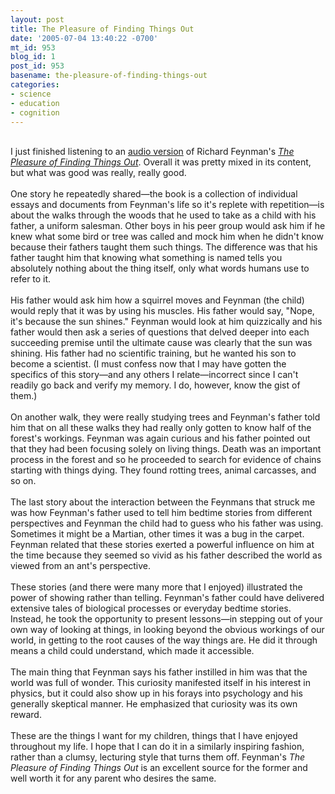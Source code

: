 ```yaml
---
layout: post
title: The Pleasure of Finding Things Out
date: '2005-07-04 13:40:22 -0700'
mt_id: 953
blog_id: 1
post_id: 953
basename: the-pleasure-of-finding-things-out
categories:
- science
- education
- cognition
---
```

<br />I just finished listening to an <a href="http://www.amazon.com/exec/obidos/ASIN/0736652302/bbrown-20/ref=nosim/">audio version</a> of Richard Feynman's <a href="http://www.amazon.com/exec/obidos/ASIN/0465023959/bbrown-20/ref=nosim/"><cite>The Pleasure of Finding Things Out</cite></a>. Overall it was pretty mixed in its content, but what was good was really, really good.<br /><br />One story he repeatedly shared&#x2014;the book is a collection of individual essays and documents from Feynman's life so it's replete with repetition&#x2014;is about the walks through the woods that he used to take as a child with his father, a uniform salesman. Other boys in his peer group would ask him if he knew what some bird or tree was called and mock him when he didn't know because their fathers taught them such things. The difference was that his father taught him that knowing what something is named tells you absolutely nothing about the thing itself, only what words humans use to refer to it.<br /><br />His father would ask him how a squirrel moves and Feynman (the child) would reply that it was by using his muscles. His father would say, "Nope, it's because the sun shines." Feynman would look at him quizzically and his father would then ask a series of questions that delved deeper into each succeeding premise until the ultimate cause was clearly that the sun was shining. His father had no scientific training, but he wanted his son to become a scientist. (I must confess now that I may have gotten the specifics of this story&#x2014;and any others I relate&#x2014;incorrect since I can't readily go back and verify my memory. I do, however, know the gist of them.)<br /><br />On another walk, they were really studying trees and Feynman's father told him that on all these walks they had really only gotten to know half of the forest's workings. Feynman was again curious and his father pointed out that they had been focusing solely on living things. Death was an important process in the forest and so he proceeded to search for evidence of chains starting with things dying. They found rotting trees, animal carcasses, and so on.<br /><br />The last story about the interaction between the Feynmans that struck me was how Feynman's father used to tell him bedtime stories from different perspectives and Feynman the child had to guess who his father was using. Sometimes it might be a Martian, other times it was a bug in the carpet. Feynman related that these stories exerted a powerful influence on him at the time because they seemed so vivid as his father described the world as viewed from an ant's perspective.<br /><br />These stories (and there were many more that I enjoyed) illustrated the power of showing rather than telling. Feynman's father could have delivered extensive tales of biological processes or everyday bedtime stories. Instead, he took the opportunity to present lessons&#x2014;in stepping out of your own way of looking at things, in looking beyond the obvious workings of our world, in getting to the root causes of the way things are. He did it through means a child could understand, which made it accessible.<br /><br />The main thing that Feynman says his father instilled in him was that the world was full of wonder. This curiosity manifested itself in his interest in physics, but it could also show up in his forays into psychology and his generally skeptical manner. He emphasized that curiosity was its own reward.<br /><br />These are the things I want for my children, things that I have enjoyed throughout my life. I hope that I can do it in a similarly inspiring fashion, rather than a clumsy, lecturing style that turns them off. Feynman's <cite>The Pleasure of Finding Things Out</cite> is an excellent source for the former and well worth it for any parent who desires the same.<br /><br /><br />

